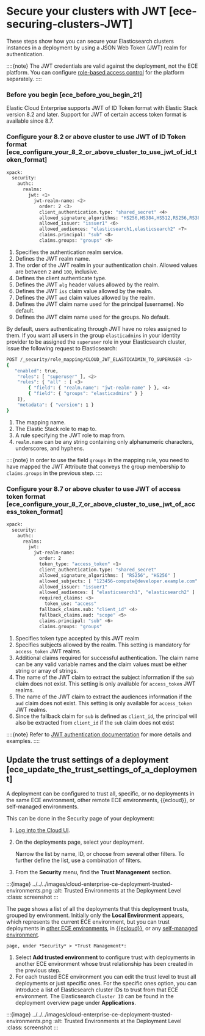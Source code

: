 # Secure your clusters with JWT [ece-securing-clusters-JWT]

These steps show how you can secure your Elasticsearch clusters instances in a deployment by using a JSON Web Token (JWT) realm for authentication.

::::{note}
The JWT credentials are valid against the deployment, not the ECE platform. You can configure [role-based access control](../../../deploy-manage/users-roles/cloud-enterprise-orchestrator/manage-users-roles.md) for the platform separately.
::::



### Before you begin [ece_before_you_begin_21]

Elastic Cloud Enterprise supports JWT of ID Token format with Elastic Stack version 8.2 and later. Support for JWT of certain access token format is available since 8.7.


### Configure your 8.2 or above cluster to use JWT of ID Token format [ece_configure_your_8_2_or_above_cluster_to_use_jwt_of_id_token_format]

```sh
xpack:
  security:
    authc:
      realms:
        jwt: <1>
          jwt-realm-name: <2>
            order: 2 <3>
            client_authentication.type: "shared_secret" <4>
            allowed_signature_algorithms: "HS256,HS384,HS512,RS256,RS384,RS512,ES256,ES384,ES512,PS256,PS384,PS512" <5>
            allowed_issuer: "issuer1" <6>
            allowed_audiences: "elasticsearch1,elasticsearch2" <7>
            claims.principal: "sub" <8>
            claims.groups: "groups" <9>
```

1. Specifies the authentication realm service.
2. Defines the JWT realm name.
3. The order of the JWT realm in your authentication chain. Allowed values are between `2` and `100`, inclusive.
4. Defines the client authenticate type.
5. Defines the JWT `alg` header values allowed by the realm.
6. Defines the JWT `iss` claim value allowed by the realm.
7. Defines the JWT `aud` claim values allowed by the realm.
8. Defines the JWT claim name used for the principal (username). No default.
9. Defines the JWT claim name used for the groups. No default.


By default, users authenticating through JWT have no roles assigned to them. If you want all users in the group `elasticadmins` in your identity provider to be assigned the `superuser` role in your Elasticsearch cluster, issue the following request to Elasticsearch:

```sh
POST /_security/role_mapping/CLOUD_JWT_ELASTICADMIN_TO_SUPERUSER <1>
{
   "enabled": true,
    "roles": [ "superuser" ], <2>
    "rules": { "all" : [ <3>
        { "field": { "realm.name": "jwt-realm-name" } }, <4>
        { "field": { "groups": "elasticadmins" } }
    ]},
    "metadata": { "version": 1 }
}
```

1. The mapping name.
2. The Elastic Stack role to map to.
3. A rule specifying the JWT role to map from.
4. `realm.name` can be any string containing only alphanumeric characters, underscores, and hyphens.


::::{note}
In order to use the field `groups` in the mapping rule, you need to have mapped the JWT Attribute that conveys the group membership to `claims.groups` in the previous step.
::::



### Configure your 8.7 or above cluster to use JWT of access token format [ece_configure_your_8_7_or_above_cluster_to_use_jwt_of_access_token_format]

```sh
xpack:
  security:
    authc:
      realms:
        jwt:
          jwt-realm-name:
            order: 2
            token_type: "access_token" <1>
            client_authentication.type: "shared_secret"
            allowed_signature_algorithms: [ "RS256", "HS256" ]
            allowed_subjects: [ "123456-compute@developer.example.com" ] <2>
            allowed_issuer: "issuer1"
            allowed_audiences: [ "elasticsearch1", "elasticsearch2" ]
            required_claims: <3>
              token_use: "access"
            fallback_claims.sub: "client_id" <4>
            fallback_claims.aud: "scope" <5>
            claims.principal: "sub" <6>
            claims.groups: "groups"
```

1. Specifies token type accepted by this JWT realm
2. Specifies subjects allowed by the realm. This setting is mandatory for `access_token` JWT realms.
3. Additional claims required for successful authentication. The claim name can be any valid variable names and the claim values must be either string or array of strings.
4. The name of the JWT claim to extract the subject information if the `sub` claim does not exist. This setting is only available for `access_token` JWT realms.
5. The name of the JWT claim to extract the audiences information if the `aud` claim does not exist. This setting is only available for `access_token` JWT realms.
6. Since the fallback claim for `sub` is defined as `client_id`, the principal will also be extracted from `client_id` if the `sub` claim does not exist


::::{note}
Refer to [JWT authentication documentation](/deploy-manage/users-roles/cluster-or-deployment-auth/jwt.md) for more details and examples.
::::



## Update the trust settings of a deployment [ece_update_the_trust_settings_of_a_deployment]

A deployment can be configured to trust all, specific, or no deployments in the same ECE environment, other remote ECE environments, {{ecloud}}, or self-managed environments.

This can be done in the Security page of your deployment:

1. [Log into the Cloud UI](../../../deploy-manage/deploy/cloud-enterprise/log-into-cloud-ui.md).
2. On the deployments page, select your deployment.

    Narrow the list by name, ID, or choose from several other filters. To further define the list, use a combination of filters.

3. From the **Security** menu, find the **Trust Management** section.

:::{image} ../../../images/cloud-enterprise-ce-deployment-trusted-environments.png
:alt: Trusted Environments at the Deployment Level
:class: screenshot
:::

The page shows a list of all the deployments that this deployment trusts, grouped by environment. Initially only the **Local Environment** appears, which represents the current ECE environment, but you can trust deployments in [other ECE environments](../../../deploy-manage/remote-clusters/ece-remote-cluster-other-ece.md#ece-trust-remote-environments), in [{{ecloud}}](../../../deploy-manage/remote-clusters/ece-remote-cluster-ece-ess.md#ece-trust-ec), or any [self-managed environment](../../../deploy-manage/remote-clusters/ece-remote-cluster-self-managed.md#ece-trust-self-managed).

```
page, under *Security* > *Trust Management*:
```
1. Select **Add trusted environment** to configure trust with deployments in another ECE environment whose trust relationship has been created in the previous step.
2. For each trusted ECE environment you can edit the trust level to trust all deployments or just specific ones. For the specific ones option, you can introduce a list of Elasticsearch cluster IDs to trust from that ECE environment. The Elasticsearch `Cluster ID` can be found in the deployment overview page under **Applications**.

:::{image} ../../../images/cloud-enterprise-ce-deployment-trusted-environments.png
:alt: Trusted Environments at the Deployment Level
:class: screenshot
:::

